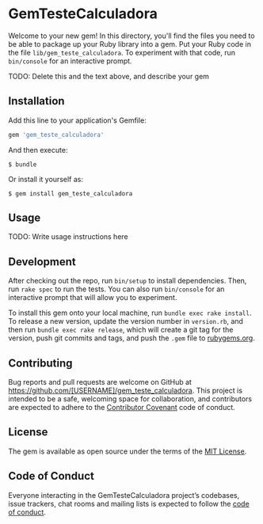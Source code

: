 # GemTesteCalculadora

Welcome to your new gem! In this directory, you'll find the files you need to be able to package up your Ruby library into a gem. Put your Ruby code in the file `lib/gem_teste_calculadora`. To experiment with that code, run `bin/console` for an interactive prompt.

TODO: Delete this and the text above, and describe your gem

## Installation

Add this line to your application's Gemfile:

```ruby
gem 'gem_teste_calculadora'
```

And then execute:

    $ bundle

Or install it yourself as:

    $ gem install gem_teste_calculadora

## Usage

TODO: Write usage instructions here

## Development

After checking out the repo, run `bin/setup` to install dependencies. Then, run `rake spec` to run the tests. You can also run `bin/console` for an interactive prompt that will allow you to experiment.

To install this gem onto your local machine, run `bundle exec rake install`. To release a new version, update the version number in `version.rb`, and then run `bundle exec rake release`, which will create a git tag for the version, push git commits and tags, and push the `.gem` file to [rubygems.org](https://rubygems.org).

## Contributing

Bug reports and pull requests are welcome on GitHub at https://github.com/[USERNAME]/gem_teste_calculadora. This project is intended to be a safe, welcoming space for collaboration, and contributors are expected to adhere to the [Contributor Covenant](http://contributor-covenant.org) code of conduct.

## License

The gem is available as open source under the terms of the [MIT License](https://opensource.org/licenses/MIT).

## Code of Conduct

Everyone interacting in the GemTesteCalculadora project’s codebases, issue trackers, chat rooms and mailing lists is expected to follow the [code of conduct](https://github.com/[USERNAME]/gem_teste_calculadora/blob/master/CODE_OF_CONDUCT.md).
